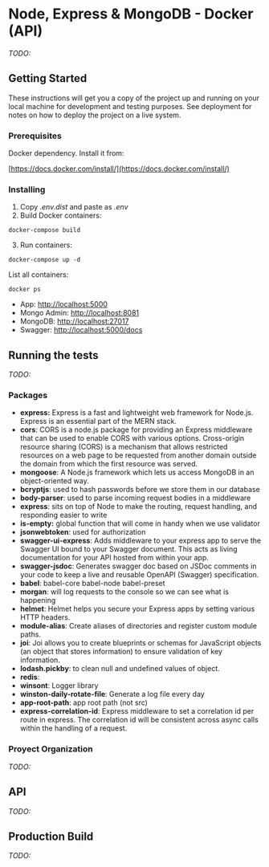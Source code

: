 # Node, Express & MongoDB - Docker (API)

*TODO:*

## Getting Started

These instructions will get you a copy of the project up and running on your local machine for development and testing purposes. See deployment for notes on how to deploy the project on a live system.

### Prerequisites

Docker dependency. Install it from:

[https://docs.docker.com/install/](https://docs.docker.com/install/)

### Installing

1. Copy *.env.dist* and paste as *.env*
2. Build Docker containers:
```
docker-compose build
```
3. Run containers:
```
docker-compose up -d
```

List all containers:
```
docker ps
```

- App: [http://localhost:5000](http://localhost:5000)
- Mongo Admin: [http://localhost:8081](http://localhost:8081)
- MongoDB: [http://localhost:27017](http://localhost:27017)
- Swagger: [http://localhost:5000/docs](http://localhost:5000/docs)

## Running the tests

*TODO:*

### Packages

- **express:** Express is a fast and lightweight web framework for Node.js. Express is an essential part of the MERN stack.
- **cors**: CORS is a node.js package for providing an Express middleware that can be used to enable CORS with various options. Cross-origin resource sharing (CORS) is a mechanism that allows restricted resources on a web page to be requested from another domain outside the domain from which the first resource was served.
- **mongoose**: A Node.js framework which lets us access MongoDB in an object-oriented way.
- **bcryptjs**: used to hash passwords before we store them in our database
- **body-parser**: used to parse incoming request bodies in a middleware
- **express**: sits on top of Node to make the routing, request handling, and responding easier to write
- **is-empty:** global function that will come in handy when we use validator
- **jsonwebtoken**: used for authorization
- **swagger-ui-express**: Adds middleware to your express app to serve the Swagger UI bound to your Swagger document. This acts as living documentation for your API hosted from within your app.
- **swagger-jsdoc**: Generates swagger doc based on JSDoc comments in your code to keep a live and reusable OpenAPI (Swagger) specification.
- **babel**: babel-core babel-node babel-preset
- **morgan**: will log requests to the console so we can see what is happening
- **helmet**: Helmet helps you secure your Express apps by setting various HTTP headers.
- **module-alias**: Create aliases of directories and register custom module paths.
- **joi**: Joi allows you to create blueprints or schemas for JavaScript objects (an object that stores information) to ensure validation of key information.
- **lodash.pickby**: to clean null and undefined values of object.
- **redis**:
- **winsont**: Logger library
- **winston-daily-rotate-file**: Generate a log file every day
- **app-root-path**: app root path (not src)
- **express-correlation-id**: Express middleware to set a correlation id per route in express. The correlation id will be consistent across async calls within the handling of a request.

### Proyect Organization

*TODO:*

## API

*TODO:*

## Production Build

*TODO:*